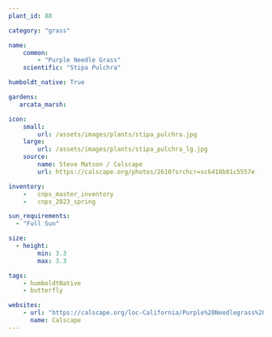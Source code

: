 ```yaml
---
plant_id: 88

category: "grass"

name: 
    common: 
        - "Purple Needle Grass"  
    scientific: "Stipa Pulchra" 

humboldt_native: True

gardens:
   arcata_marsh:  

icon: 
    small: 
        url: /assets/images/plants/stipa_pulchra.jpg 
    large: 
        url: /assets/images/plants/stipa_pulchra_lg.jpg 
    source: 
        name: Steve Matson / Calscape
        url: https://calscape.org/photos/2610?srchcr=sc6418b81c5557e

inventory: 
    -   cnps_master_inventory
    -   cnps_2023_spring

sun_requirements:
  - "Full Sun"

size:
  - height: 
        min: 3.3
        max: 3.3

tags:   
    - humboldtNative
    - butterfly

websites:
    - url: "https://calscape.org/loc-California/Purple%20Needlegrass%20(Stipa%20pulchra)"
      name: Calscape
---
```



